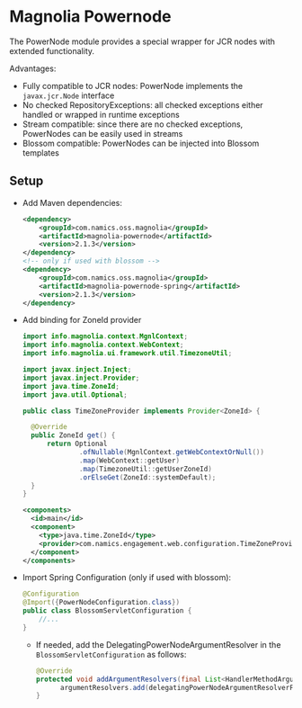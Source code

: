 # Magnolia Powernode
The PowerNode module provides a special wrapper for JCR nodes with
extended functionality.

Advantages:
* Fully compatible to JCR nodes: PowerNode implements the `javax.jcr.Node` interface
* No checked RepositoryExceptions: all checked exceptions either handled or wrapped in runtime exceptions
* Stream compatible: since there are no checked exceptions, PowerNodes can be easily used in streams
* Blossom compatible: PowerNodes can be injected into Blossom templates

## Setup

* Add Maven dependencies:
  ```xml
  <dependency>
      <groupId>com.namics.oss.magnolia</groupId>
      <artifactId>magnolia-powernode</artifactId>
      <version>2.1.3</version>
  </dependency>
  <!-- only if used with blossom -->
  <dependency>
      <groupId>com.namics.oss.magnolia</groupId>
      <artifactId>magnolia-powernode-spring</artifactId>
      <version>2.1.3</version>
  </dependency>
  ```

* Add binding for ZoneId provider
  ```java
  import info.magnolia.context.MgnlContext;
  import info.magnolia.context.WebContext;
  import info.magnolia.ui.framework.util.TimezoneUtil;
  
  import javax.inject.Inject;
  import javax.inject.Provider;
  import java.time.ZoneId;
  import java.util.Optional;
  
  public class TimeZoneProvider implements Provider<ZoneId> {
  
    @Override
    public ZoneId get() {
        return Optional
                .ofNullable(MgnlContext.getWebContextOrNull())
                .map(WebContext::getUser)
                .map(TimezoneUtil::getUserZoneId)
                .orElseGet(ZoneId::systemDefault);
    }
  }
  ```
  ```xml
  <components>
    <id>main</id>
    <component>
      <type>java.time.ZoneId</type>
      <provider>com.namics.engagement.web.configuration.TimeZoneProvider</provider>
    </component>
  </components>
  ```

* Import Spring Configuration (only if used with blossom):
  ```java
  @Configuration
  @Import({PowerNodeConfiguration.class})
  public class BlossomServletConfiguration {
      //...
  }
  ```

  * If needed, add the DelegatingPowerNodeArgumentResolver in the `BlossomServletConfiguration` as follows:
    ```java
    @Override
    protected void addArgumentResolvers(final List<HandlerMethodArgumentResolver> argumentResolvers) {
          argumentResolvers.add(delegatingPowerNodeArgumentResolverFactory.create(new BlossomHandlerMethodArgumentResolver()));
    }
    ```